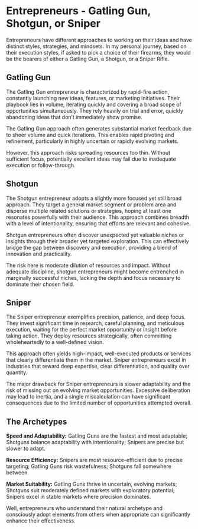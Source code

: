 # Entrepreneurs - Gatling Gun, Shotgun, or Sniper

Entrepreneurs have different approaches to working on their ideas and have distinct styles, strategies, and mindsets. In my personal journey,  based on their execution styles, if asked to pick a choice of their firearms, they would be the bearers of either a Gatling Gun, a Shotgun, or a Sniper Rifle.

## Gatling Gun

The Gatling Gun entrepreneur is characterized by rapid-fire action, constantly launching new ideas, features, or marketing initiatives. Their playbook lies in volume, iterating quickly and covering a broad scope of opportunities simultaneously. They rely heavily on trial and error, quickly abandoning ideas that don’t immediately show promise.

The Gatling Gun approach often generates substantial market feedback due to sheer volume and quick iterations. This enables rapid pivoting and refinement, particularly in highly uncertain or rapidly evolving markets.

However, this approach risks spreading resources too thin. Without sufficient focus, potentially excellent ideas may fail due to inadequate execution or follow-through.

## Shotgun

The Shotgun entrepreneur adopts a slightly more focused yet still broad approach. They target a general market segment or problem area and disperse multiple related solutions or strategies, hoping at least one resonates powerfully with their audience. This approach combines breadth with a level of intentionality, ensuring that efforts are relevant and cohesive.

Shotgun entrepreneurs often discover unexpected yet valuable niches or insights through their broader yet targeted exploration. This can effectively bridge the gap between discovery and execution, providing a blend of innovation and practicality.

The risk here is moderate dilution of resources and impact. Without adequate discipline, shotgun entrepreneurs might become entrenched in marginally successful niches, lacking the depth and focus necessary to dominate their chosen field.

## Sniper

The Sniper entrepreneur exemplifies precision, patience, and deep focus. They invest significant time in research, careful planning, and meticulous execution, waiting for the perfect market opportunity or insight before taking action. They deploy resources strategically, often committing wholeheartedly to a well-defined vision.

This approach often yields high-impact, well-executed products or services that clearly differentiate them in the market. Sniper entrepreneurs excel in industries that reward deep expertise, clear differentiation, and quality over quantity.

The major drawback for Sniper entrepreneurs is slower adaptability and the risk of missing out on evolving market opportunities. Excessive deliberation may lead to inertia, and a single miscalculation can have significant consequences due to the limited number of opportunities attempted overall.

## The Archetypes

**Speed and Adaptability:** Gatling Guns are the fastest and most adaptable; Shotguns balance adaptability with intentionality; Snipers are precise but slower to adapt.

**Resource Efficiency:** Snipers are most resource-efficient due to precise targeting; Gatling Guns risk wastefulness; Shotguns fall somewhere between.

**Market Suitability:** Gatling Guns thrive in uncertain, evolving markets; Shotguns suit moderately defined markets with exploratory potential; Snipers excel in stable markets where precision dominates.

Well, entrepreneurs who understand their natural archetype and consciously adopt elements from others when appropriate can significantly enhance their effectiveness.